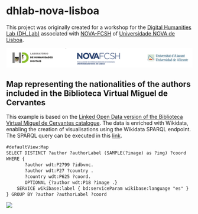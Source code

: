 # dhlab-nova-lisboa
This project was originally created for a workshop for the [Digital Humanities Lab (DH_Lab)](https://dhlab.fcsh.unl.pt/about-lab_hd-fcsh/#en) associated with [NOVA-FCSH](http://www.fcsh.unl.pt/) of [Universidade NOVA de Lisboa](https://www.unl.pt/).

<img src="logos.png">

## Map representing the nationalities of the authors included in the Biblioteca Virtual Miguel de Cervantes
This example is based on the [Linked Open Data version of the Biblioteca Virtual Miguel de Cervantes catalogue](https://data.cervantesvirtual.com/datos-enlazados). The data is enriched with Wikidata, enabling the creation of visualisations using the Wikidata SPARQL endpoint. The SPARQL query can be executed in this [link](https://w.wiki/9FwJ).

```
#defaultView:Map
SELECT DISTINCT ?author ?authorLabel (SAMPLE(?image) as ?img) ?coord
WHERE {   
       ?author wdt:P2799 ?idbvmc.
       ?author wdt:P27 ?country .
       ?country wdt:P625 ?coord.
       OPTIONAL {?author wdt:P18 ?image .}      
    SERVICE wikibase:label { bd:serviceParam wikibase:language "es" }
} GROUP BY ?author ?authorLabel ?coord
```

<img src="https://github.com/hibernator11/hdh-compartir-pantalla-2023/raw/main/imagenes/mapa-autores.png" width="60%">
